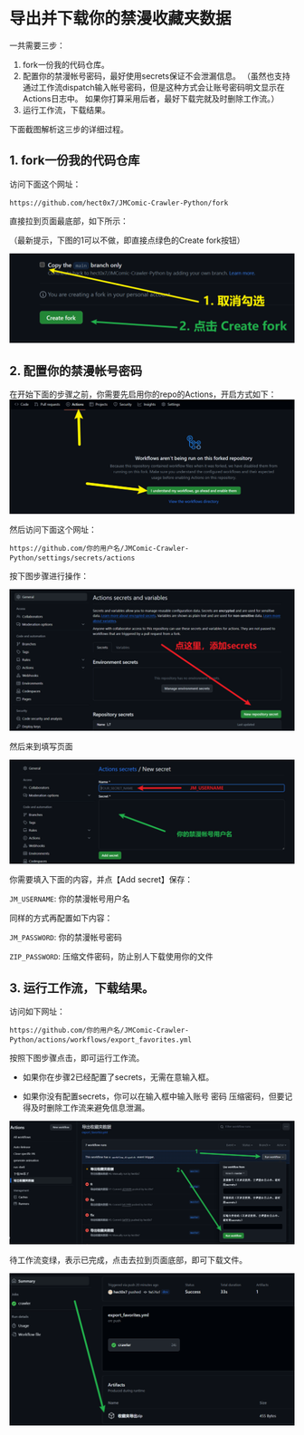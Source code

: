 # 导出并下载你的禁漫收藏夹数据

一共需要三步：

1. fork一份我的代码仓库。
2. 配置你的禁漫帐号密码，最好使用secrets保证不会泄漏信息。 
（虽然也支持通过工作流dispatch输入帐号密码，但是这种方式会让账号密码明文显示在Actions日志中。
如果你打算采用后者，最好下载完就及时删除工作流。）
3. 运行工作流，下载结果。

下面截图解析这三步的详细过程。

## 1. fork一份我的代码仓库

访问下面这个网址：

`https://github.com/hect0x7/JMComic-Crawler-Python/fork`

直接拉到页面最底部，如下所示：

（最新提示，下图的1可以不做，即直接点绿色的Create fork按钮）

![1](../images/1.png)

## 2. 配置你的禁漫帐号密码

在开始下面的步骤之前，你需要先启用你的repo的Actions，开启方式如下：
![6](../images/6.png)

然后访问下面这个网址：

`https://github.com/你的用户名/JMComic-Crawler-Python/settings/secrets/actions`


按下图步骤进行操作：

![7](../images/7.png)

然后来到填写页面

![8](../images/8.png)

你需要填入下面的内容，并点【Add secret】保存：

`JM_USERNAME`: 你的禁漫帐号用户名

同样的方式再配置如下内容：

`JM_PASSWORD`: 你的禁漫帐号密码

`ZIP_PASSWORD`: 压缩文件密码，防止别人下载使用你的文件



## 3. 运行工作流，下载结果。

访问如下网址：

`https://github.com/你的用户名/JMComic-Crawler-Python/actions/workflows/export_favorites.yml`

按照下图步骤点击，即可运行工作流。

* 如果你在步骤2已经配置了secrets，无需在意输入框。

* 如果你没有配置secrets，你可以在输入框中输入账号 密码 压缩密码，但要记得及时删除工作流来避免信息泄漏。

![9](../images/9.png)

待工作流变绿，表示已完成，点击去拉到页面底部，即可下载文件。

![10](../images/10.png)
